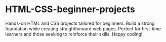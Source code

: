 # HTML-CSS-beginner-projects

Hands-on HTML and CSS projects tailored for beginners. Build a strong foundation while creating straightforward web pages.
Perfect for first-time learners and those seeking to reinforce their skills. Happy coding!
